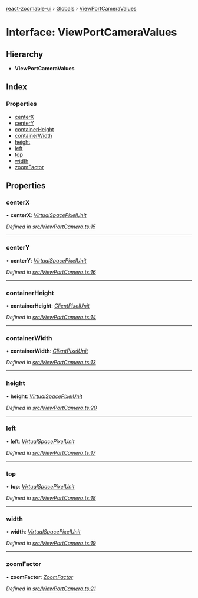 [react-zoomable-ui](../README.md) › [Globals](../globals.md) › [ViewPortCameraValues](viewportcameravalues.md)

# Interface: ViewPortCameraValues

## Hierarchy

- **ViewPortCameraValues**

## Index

### Properties

- [centerX](viewportcameravalues.md#centerx)
- [centerY](viewportcameravalues.md#centery)
- [containerHeight](viewportcameravalues.md#containerheight)
- [containerWidth](viewportcameravalues.md#containerwidth)
- [height](viewportcameravalues.md#height)
- [left](viewportcameravalues.md#left)
- [top](viewportcameravalues.md#top)
- [width](viewportcameravalues.md#width)
- [zoomFactor](viewportcameravalues.md#zoomfactor)

## Properties

### centerX

• **centerX**: _[VirtualSpacePixelUnit](../globals.md#virtualspacepixelunit)_

_Defined in [src/ViewPortCamera.ts:15](https://github.com/aarondail/react-zoomable-ui/blob/d41a716/src/ViewPortCamera.ts#L15)_

---

### centerY

• **centerY**: _[VirtualSpacePixelUnit](../globals.md#virtualspacepixelunit)_

_Defined in [src/ViewPortCamera.ts:16](https://github.com/aarondail/react-zoomable-ui/blob/d41a716/src/ViewPortCamera.ts#L16)_

---

### containerHeight

• **containerHeight**: _[ClientPixelUnit](../globals.md#clientpixelunit)_

_Defined in [src/ViewPortCamera.ts:14](https://github.com/aarondail/react-zoomable-ui/blob/d41a716/src/ViewPortCamera.ts#L14)_

---

### containerWidth

• **containerWidth**: _[ClientPixelUnit](../globals.md#clientpixelunit)_

_Defined in [src/ViewPortCamera.ts:13](https://github.com/aarondail/react-zoomable-ui/blob/d41a716/src/ViewPortCamera.ts#L13)_

---

### height

• **height**: _[VirtualSpacePixelUnit](../globals.md#virtualspacepixelunit)_

_Defined in [src/ViewPortCamera.ts:20](https://github.com/aarondail/react-zoomable-ui/blob/d41a716/src/ViewPortCamera.ts#L20)_

---

### left

• **left**: _[VirtualSpacePixelUnit](../globals.md#virtualspacepixelunit)_

_Defined in [src/ViewPortCamera.ts:17](https://github.com/aarondail/react-zoomable-ui/blob/d41a716/src/ViewPortCamera.ts#L17)_

---

### top

• **top**: _[VirtualSpacePixelUnit](../globals.md#virtualspacepixelunit)_

_Defined in [src/ViewPortCamera.ts:18](https://github.com/aarondail/react-zoomable-ui/blob/d41a716/src/ViewPortCamera.ts#L18)_

---

### width

• **width**: _[VirtualSpacePixelUnit](../globals.md#virtualspacepixelunit)_

_Defined in [src/ViewPortCamera.ts:19](https://github.com/aarondail/react-zoomable-ui/blob/d41a716/src/ViewPortCamera.ts#L19)_

---

### zoomFactor

• **zoomFactor**: _[ZoomFactor](../globals.md#zoomfactor)_

_Defined in [src/ViewPortCamera.ts:21](https://github.com/aarondail/react-zoomable-ui/blob/d41a716/src/ViewPortCamera.ts#L21)_
